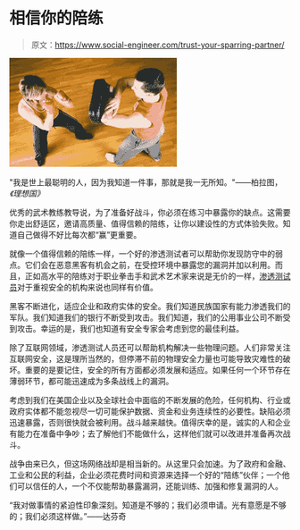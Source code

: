 # 相信你的陪练

> 原文：<https://www.social-engineer.com/trust-your-sparring-partner/>

[![sparringpartner](img/84e9ba0ec7ec301d308e9ef1a7e13753.png)](https://www.social-engineer.com/wp-content/uploads/2013/06/sparringpartner.jpg)

"我是世上最聪明的人，因为我知道一件事，那就是我一无所知。"――柏拉图，*《理想国》*

优秀的武术教练教导说，为了准备好战斗，你必须在练习中暴露你的缺点。这需要你走出舒适区，邀请高质量、值得信赖的陪练，让你以建设性的方式体验失败。知道自己做得不好比每次都“赢”更重要。

就像一个值得信赖的陪练一样，一个好的渗透测试者可以帮助你发现防守中的弱点。它们会在恶意黑客有机会之前，在受控环境中暴露您的漏洞并加以利用。而且，正如高水平的陪练对于职业拳击手和武术艺术家来说是无价的一样，[渗透测试员](https://www.social-engineer.com/social-engineer-penetration-test/ "Penetration Testers")对于重视安全的机构来说也同样有价值。

黑客不断进化，适应企业和政府实体的安全。我们知道民族国家有能力渗透我们的军队。我们知道我们的银行不断受到攻击。我们知道，我们的公用事业公司不断受到攻击。幸运的是，我们也知道有安全专家会考虑到您的最佳利益。

除了互联网领域，渗透测试人员还可以帮助机构解决一些物理问题。人们非常关注互联网安全，这是理所当然的，但停滞不前的物理安全力量也可能导致灾难性的破坏。重要的是要记住，安全的所有方面都必须发展和适应。如果任何一个环节存在薄弱环节，都可能迅速成为多条战线上的漏洞。

考虑到我们在美国企业以及全球社会中面临的不断发展的危险，任何机构、行业或政府实体都不能忽视尽一切可能保护数据、资金和业务连续性的必要性。缺陷必须迅速暴露，否则很快就会被利用。战斗越来越快。值得庆幸的是，诚实的人和企业有能力在准备中争吵；去了解他们不能做什么，这样他们就可以改进并准备再次战斗。

战争由来已久，但这场网络战却是相当新的。从这里只会加速。为了政府和金融、工业和公民的利益，企业必须花费时间和资源来选择一个好的“陪练”伙伴；一个他们可以信任的人，一个不仅能帮助暴露漏洞，还能训练、加强和修复漏洞的人。

“我对做事情的紧迫性印象深刻。知道是不够的；我们必须申请。光有意愿是不够的；我们必须这样做。”――达芬奇